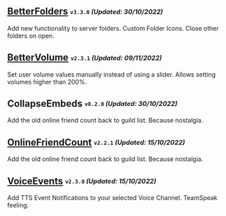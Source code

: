 ## [BetterFolders](https://betterdiscord.app/plugin/BetterFolders) <sub><sup>`v3.3.0` *(Updated: 30/10/2022)*</sup></sub>
Add new functionality to server folders. Custom Folder Icons. Close other folders on open.

## [BetterVolume](https://betterdiscord.app/plugin/BetterVolume) <sub><sup>`v2.3.1` *(Updated: 09/11/2022)*</sup></sub>
Set user volume values manually instead of using a slider. Allows setting volumes higher than 200%.

## CollapseEmbeds <sub><sup>`v0.2.0` *(Updated: 30/10/2022)*</sup></sub>
Add the old online friend count back to guild list. Because nostalgia.

## [OnlineFriendCount](https://betterdiscord.app/plugin/OnlineFriendCount) <sub><sup>`v2.2.1` *(Updated: 15/10/2022)*</sup></sub>
Add the old online friend count back to guild list. Because nostalgia.

## [VoiceEvents](https://betterdiscord.app/plugin/VoiceEvents) <sub><sup>`v2.3.0` *(Updated: 15/10/2022)*</sup></sub>
Add TTS Event Notifications to your selected Voice Channel. TeamSpeak feeling.
